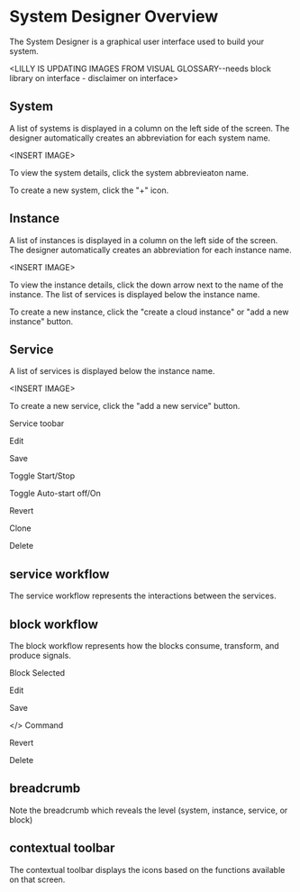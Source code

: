 # System Designer Overview

The System Designer is a graphical user interface used to build your system.

&lt;LILLY IS UPDATING IMAGES FROM VISUAL GLOSSARY--needs block library on interface - disclaimer on interface&gt;

## System

A list of systems is displayed in a column on the left side of the screen. The designer automatically creates an abbreviation for each system name.

&lt;INSERT IMAGE&gt;

To view the system details, click the system abbrevieaton name.

To create a new system, click the "+" icon.

## Instance

A list of instances is displayed in a column on the left side of the screen. The designer automatically creates an abbreviation for each instance name.

&lt;INSERT IMAGE&gt;

To view the instance details, click the down arrow next to the name of the instance. The list of services is displayed below the instance name.

To create a new instance, click the "create a cloud instance" or "add a new instance" button.

## Service

A list of services is displayed below the instance name.

&lt;INSERT IMAGE&gt;

To create a new service, click the "add a new service" button.

Service toobar

Edit

Save

Toggle Start/Stop

Toggle Auto-start off/On

Revert

Clone

Delete

## service workflow

The service workflow represents the interactions between the services.

## block workflow

The block workflow represents how the blocks consume, transform, and produce signals.

Block Selected

Edit

Save

&lt;/&gt;  Command

Revert

Delete

## breadcrumb

Note the breadcrumb which reveals the level \(system, instance, service, or block\)

## contextual toolbar

The contextual toolbar displays the icons based on the functions available on that screen.

